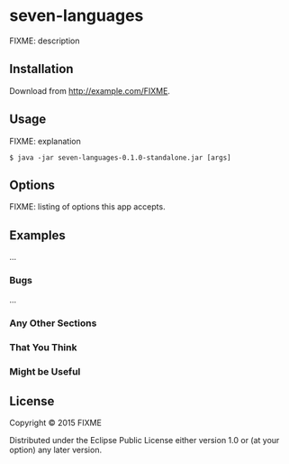 # seven-languages

FIXME: description

## Installation

Download from http://example.com/FIXME.

## Usage

FIXME: explanation

    $ java -jar seven-languages-0.1.0-standalone.jar [args]

## Options

FIXME: listing of options this app accepts.

## Examples

...

### Bugs

...

### Any Other Sections
### That You Think
### Might be Useful

## License

Copyright © 2015 FIXME

Distributed under the Eclipse Public License either version 1.0 or (at
your option) any later version.
